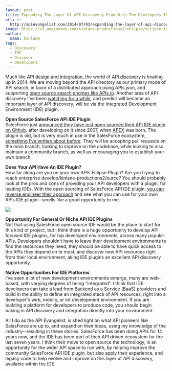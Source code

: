 ```yaml
---
layout: post
title: Expanding The Layer Of API Discovery From With The Developers IDE
url: >-
  http://apievangelist.com/2014/07/03/expanding-the-layer-of-api-discovery-from-with-the-developers-ide/
image: https://s3.amazonaws.com/kinlane-productions2/eclipse/eclipse-ide-logo.jpeg
author:
  name: kinlane
tags:
  - Discovery
  - IDE
  - Discover
  - Developers
---
```

Much like API [design](http://design.apievangelist.com) and [integration](http://integration.apievangelist.com), the world of [API discovery](http://discovery.apievangelist.com) is heating up in 2014. We are moving beyond the API directory as our primary mode of API search, in favor of a distributed approach using APIs.json, and supporting [open source search engines like APIs.io](http://apievangelist.com/2014/07/03/an-open-source-distributed-api-evangelist-engine/). Another area of API discovery I’ve been [watching for a while](http://apievangelist.com/2011/06/18/integrated-development-environment-ide-for-apis/), and predict will become an important layer of API discovery, will be via the Integrated Development Environment (IDE) plugin.

**Open Source SalesForce API IDE Plugin**  
SalesForce just [announced they have just open sourced their API IDE plugin on Github](https://developer.salesforce.com/blogs/engineering/2014/07/new-eclipse-plugin.html), after developing on it since 2007, when [APEX](http://www.salesforce.com/us/developer/docs/apexcode/index_Left.htm) was born. The plugin is old, but is very much in use in the SalesForce ecosystem, [something I’ve written about before](http://apievangelist.com/2013/02/04/salesforce-discusses-its-eclipse-plugin-release-approach/). They will be accepting pull requests on the main branch, looking to improve on the codebase, while looking to also maintain a community branch, as well as encouraging you to establish your own branch.

**Does Your API Have An IDE Plugin?**  
How far along are you on your own APIs Eclipse Plugin? Are you trying to reach enterprise develop/kinlane-productions2/ource? You should probably look at the pros and cons of providing your API developers with a plugin, for leading IDEs. With the open sourcing of SalesForce API IDE plugin, [you can reverse engineer their approach](https://github.com/forcedotcom/idecore) and see what you can use for your own APIs IDE plugin—smells like a good opportunity to me.

[![](https://s3.amazonaws.com/kinlane-productions/salesforce/apex_doc_plugin_menu.jpg)](https://developer.salesforce.com/blogs/engineering/2014/07/new-eclipse-plugin.html)

**Opportunity For General Or Niche API IDE Plugins**  
Not that using SalesForce open source IDE would be the place to start for this kind of project, but I think there is a huge opportunity to develop API focused IDE plugins, for top developed environments, across many popular APIs. Developers shouldn’t have to leave their development environments to find the resources they need, they should be able to have quick access to the APIs they depend on te most, and discover new API resources right from their local environment, aking IDE plugins an excellent API discovery opportunity.

**Native Opportunities For IDE Platforms**  
I’ve seen a lot of new development environments emerge, many are web-based, with varying degrees of being “integrated”. I think that IDE developers can take a lead from [Backend as a Service (BaaS) providers](http://baas.apievangelist.com/companies.html) and build in the ability to define an integrated stack of API resources, right into a developer's web, mobile, or Iot development environment. If you are building a platform for developers to produce code, you should begin baking in API discovery and integration directly into your environment.

All I do as the API Evangelist, is shed light on what API pioneers like SalesForce are up to, and expand on their ideas, using my knowledge of the industry--resulting in these stories. SalesForce has been doing APIs for 14 years now, and the IDE has been part of their API driven ecosystem for the last seven years. I think their move to open source the technology, is an opportunity for the wider API space to run with, by helping improve the community SalesForce API IDE plugin, but also apply their experience, and legacy code to help evolve and improve on this layer of API discovery, available within the IDE.